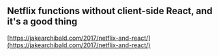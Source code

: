 ## Netflix functions without client-side React, and it's a good thing
  
  [https://jakearchibald.com/2017/netflix-and-react/](https://jakearchibald.com/2017/netflix-and-react/)